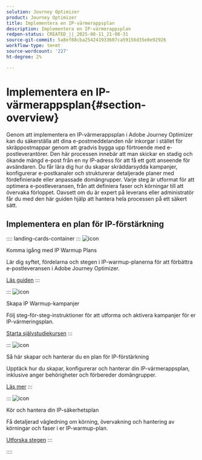 ```yaml
---
solution: Journey Optimizer
product: Journey Optimizer
title: Implementera en IP-värmerappsplan
description: Implementera en IP-värmerappsplan
redpen-status: CREATED_||_2025-08-11_21-08-31
source-git-commit: 5a8ef88cba254241933607ca59156d35e0e92926
workflow-type: tm+mt
source-wordcount: '227'
ht-degree: 2%

---
```



# Implementera en IP-värmerappsplan{#section-overview}

Genom att implementera en IP-värmerappsplan i Adobe Journey Optimizer kan du säkerställa att dina e-postmeddelanden når inkorgar i stället för skräppostmappar genom att gradvis bygga upp förtroende med e-postleverantörer. Den här processen innebär att man skickar en stadig och ökande mängd e-post från en ny IP-adress för att få ett gott anseende för avsändaren. Du får lära dig hur du skapar skräddarsydda kampanjer, konfigurerar e-postkanaler och strukturerar detaljerade planer med fördefinierade eller anpassade domängrupper. Varje steg är utformat för att optimera e-postleveransen, från att definiera faser och körningar till att övervaka förloppet. Oavsett om du är expert på leverans eller administratör får du med den här guiden hjälp att hantera hela processen på ett säkert sätt.

## Implementera en plan för IP-förstärkning

:::: landing-cards-container
:::
![icon](https://cdn.experienceleague.adobe.com/icons/book.svg?lang=sv-SE)

Komma igång med IP Warmup Plans

Lär dig syftet, fördelarna och stegen i IP-warmup-planerna för att förbättra e-postleveransen i Adobe Journey Optimizer.

[Läs guiden](../using/configuration/ip-warmup-gs.md)
:::

:::
![icon](https://cdn.experienceleague.adobe.com/icons/circle-play.svg?lang=sv-SE)

Skapa IP Warmup-kampanjer

Följ steg-för-steg-instruktioner för att utforma och aktivera kampanjer för er IP-värmeringsplan.

[Starta självstudiekursen](../using/configuration/ip-warmup-campaign.md)
:::

:::
![icon](https://cdn.experienceleague.adobe.com/icons/gear.svg?lang=sv-SE)

Så här skapar och hanterar du en plan för IP-förstärkning

Upptäck hur du skapar, konfigurerar och hanterar din IP-värmerappsplan, inklusive anger behörigheter och förbereder domängrupper.

[Läs mer](../using/configuration/ip-warmup-plan.md)
:::

:::
![icon](https://cdn.experienceleague.adobe.com/icons/list-check.svg?lang=sv-SE)

Kör och hantera din IP-säkerhetsplan

Få detaljerad vägledning om körning, övervakning och hantering av körningar och faser i er IP-warmup-plan.

[Utforska stegen](../using/configuration/ip-warmup-execution.md)
:::

::::
